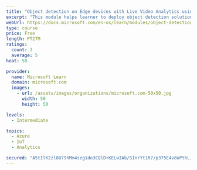 ```yaml
---
title: "Object detection on Edge devices with Live Video Analytics using YOLO model"
excerpt: "This module helps learner to deploy object detection solution using Live Video Analytics on IoT Edge."
webUrl: https://docs.microsoft.com/en-us/learn/modules/object-detection-iot-edge-live-video-analytics/
type: course
price: Free
length: PT27M
ratings:
  count: 3
  average: 5
heat: 50

provider:
  name: Microsoft Learn
  domain: microsoft.com
  images:
    - url: /assets/images/organizations/microsoft.com-50x50.jpg
      width: 50
      height: 50

levels:
  - Intermediate

topics:
  - Azure
  - IoT
  - Analytics

secured: "A5tIlK2zl8U79hMm4seg1do3CQlD+KELwIAb/SInrYt1R7/p375E4v8oPthLJktO61cW5T6m99LBjdqGxpQFRtOjyKyoiZx+l5Kn32rKjNiWX3gvd4iV9aXUNmQVSFzqITWc62WQlg/mDeKieHlt4C0dm/Fv/ovCM8K/k4R1IBjZOSQWKWeVTMWZ5pru/ahVcn0Vdo1ZdpZCFvrUkVoSYU2lSGtCVPbPtWUvcGNc19RcYAwe028aVsIYNpwwWmU/49tujHW3f9UxNdZnmvJ9QcWwb9I0GkueWrmIzThnulxfgQJT1jnjDeEOYcqRK94YV3EciSLJNPo8BwKCiXrR1+aRWbNHh/gqbUUdsTPVMxjGmlBkKWTikIdp6jLkmB60gDIariPP8vamVYcmZhQ2N4jtMC6I5TuZoEOSnl5L5t0=;OI3v9imJ03Psx80I/yVXHw=="
---
```


